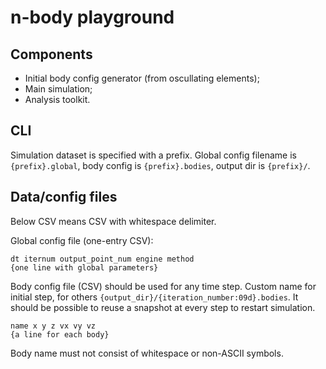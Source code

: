 # n-body playground

## Components

* Initial body config generator (from oscullating elements);
* Main simulation;
* Analysis toolkit.

## CLI

Simulation dataset is specified with a prefix. Global config filename is `{prefix}.global`, body config is `{prefix}.bodies`, output dir is `{prefix}/`.

## Data/config files

Below CSV means CSV with whitespace delimiter.

Global config file (one-entry CSV):

```
dt iternum output_point_num engine method
{one line with global parameters}
```

Body config file (CSV) should be used for any time step. Custom name for initial step, for others `{output_dir}/{iteration_number:09d}.bodies`. It should be possible to reuse a snapshot at every step to restart simulation.

```
name x y z vx vy vz
{a line for each body}
```

Body name must not consist of whitespace or non-ASCII symbols.
